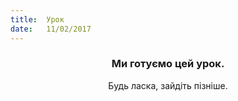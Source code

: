 ```yaml
---
title:  Урок
date:   11/02/2017
---
```


### <center>Ми готуємо цей урок.</center>
<center>Будь ласка, зайдіть пізніше.</center>